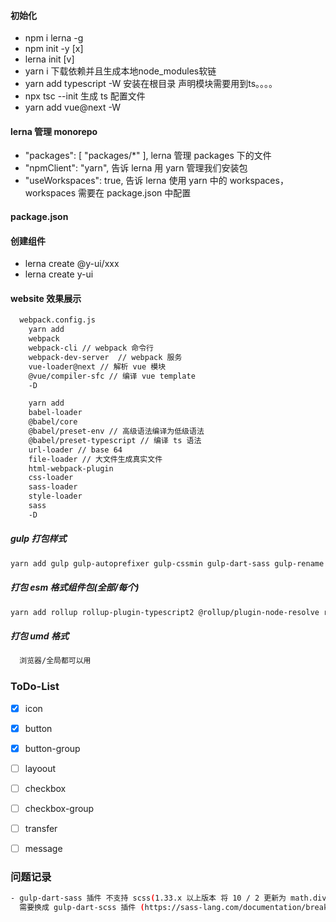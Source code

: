 #### 初始化
- npm i lerna -g
- npm init -y [x]
- lerna init [v]
- yarn i 下载依赖并且生成本地node_modules软链
- yarn add typescript -W  安装在根目录 声明模块需要用到ts。。。。
- npx tsc --init 生成 ts 配置文件
- yarn add vue@next -W



#### lerna 管理 monorepo
- "packages": [
    "packages/*"
  ], lerna 管理 packages 下的文件
- "npmClient": "yarn", 告诉 lerna 用 yarn 管理我们安装包
- "useWorkspaces": true, 告诉 lerna 使用 yarn 中的 workspaces，workspaces 需要在 package.json 中配置


#### package.json

#### 创建组件
- lerna create @y-ui/xxx
- lerna create y-ui


#### website 效果展示
```sh
  webpack.config.js
    yarn add
    webpack
    webpack-cli // webpack 命令行
    webpack-dev-server  // webpack 服务
    vue-loader@next // 解析 vue 模块
    @vue/compiler-sfc // 编译 vue template
    -D

    yarn add
    babel-loader
    @babel/core
    @babel/preset-env // 高级语法编译为低级语法
    @babel/preset-typescript // 编译 ts 语法
    url-loader // base 64
    file-loader // 大文件生成真实文件
    html-webpack-plugin
    css-loader
    sass-loader
    style-loader
    sass
    -D

```



##### gulp 打包样式

```sh
yarn add gulp gulp-autoprefixer gulp-cssmin gulp-dart-sass gulp-rename -D -W
```


##### 打包 esm 格式组件包(全部/每个)
```sh
yarn add rollup rollup-plugin-typescript2 @rollup/plugin-node-resolve rollup-plugin-vue -D -W
```


##### 打包 umd 格式
```sh
  浏览器/全局都可以用
```


### ToDo-List
- [x] icon
- [x] button
- [x] button-group
- [ ] layoout
- [ ] checkbox
- [ ] checkbox-group
- [ ] transfer
- [ ] message



### 问题记录
```sh
- gulp-dart-sass 插件 不支持 scss(1.33.x 以上版本 将 10 / 2 更新为 math.div(10, 2)) 新语法 math.div，
  需要换成 gulp-dart-scss 插件 (https://sass-lang.com/documentation/breaking-changes/slash-div)
```





